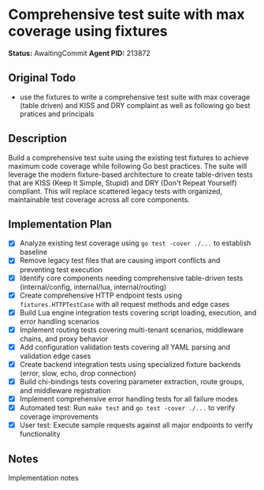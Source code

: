 # Comprehensive test suite with max coverage using fixtures
**Status:** AwaitingCommit
**Agent PID:** 213872

## Original Todo
- use the fixtures to write a comprehensive test suite with max coverage (table driven) and KISS and DRY complaint as well as following go best pratices and principals

## Description
Build a comprehensive test suite using the existing test fixtures to achieve maximum code coverage while following Go best practices. The suite will leverage the modern fixture-based architecture to create table-driven tests that are KISS (Keep It Simple, Stupid) and DRY (Don't Repeat Yourself) compliant. This will replace scattered legacy tests with organized, maintainable test coverage across all core components.

## Implementation Plan
- [x] Analyze existing test coverage using `go test -cover ./...` to establish baseline
- [x] Remove legacy test files that are causing import conflicts and preventing test execution
- [x] Identify core components needing comprehensive table-driven tests (internal/config, internal/lua, internal/routing)
- [x] Create comprehensive HTTP endpoint tests using `fixtures.HTTPTestCase` with all request methods and edge cases
- [x] Build Lua engine integration tests covering script loading, execution, and error handling scenarios
- [x] Implement routing tests covering multi-tenant scenarios, middleware chains, and proxy behavior
- [x] Add configuration validation tests covering all YAML parsing and validation edge cases
- [x] Create backend integration tests using specialized fixture backends (error, slow, echo, drop connection)
- [x] Build chi-bindings tests covering parameter extraction, route groups, and middleware registration
- [x] Implement comprehensive error handling tests for all failure modes
- [x] Automated test: Run `make test` and `go test -cover ./...` to verify coverage improvements
- [x] User test: Execute sample requests against all major endpoints to verify functionality

## Notes
Implementation notes